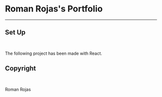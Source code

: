 <h1>Roman Rojas's Portfolio</h1>
<hr />

<h2>Set Up</h2>
<br />

<p>
	The following project has been made with React.
</p>


<h2>Copyright</h2>
<br />

<p>Roman Rojas</p>

